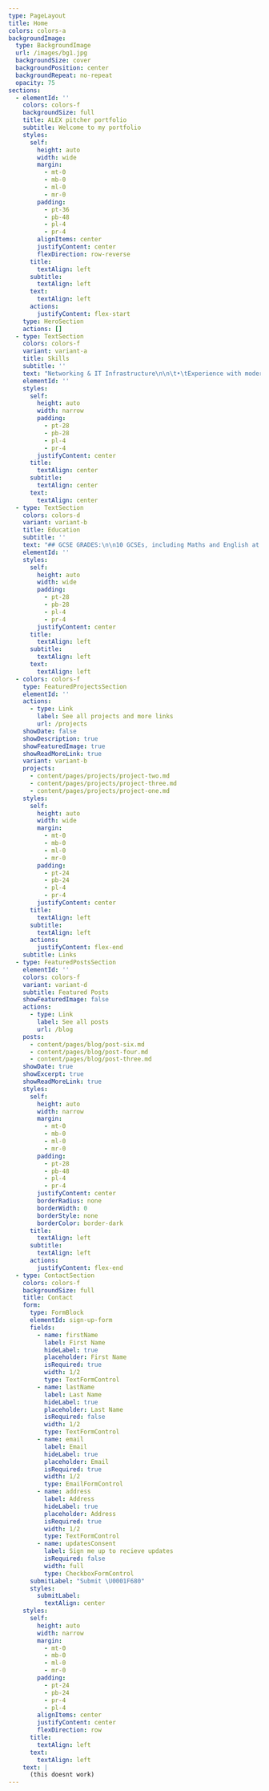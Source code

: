 ```yaml
---
type: PageLayout
title: Home
colors: colors-a
backgroundImage:
  type: BackgroundImage
  url: /images/bg1.jpg
  backgroundSize: cover
  backgroundPosition: center
  backgroundRepeat: no-repeat
  opacity: 75
sections:
  - elementId: ''
    colors: colors-f
    backgroundSize: full
    title: ALEX pitcher portfolio
    subtitle: Welcome to my portfolio
    styles:
      self:
        height: auto
        width: wide
        margin:
          - mt-0
          - mb-0
          - ml-0
          - mr-0
        padding:
          - pt-36
          - pb-48
          - pl-4
          - pr-4
        alignItems: center
        justifyContent: center
        flexDirection: row-reverse
      title:
        textAlign: left
      subtitle:
        textAlign: left
      text:
        textAlign: left
      actions:
        justifyContent: flex-start
    type: HeroSection
    actions: []
  - type: TextSection
    colors: colors-f
    variant: variant-a
    title: Skills
    subtitle: ''
    text: "Networking & IT Infrastructure\n\n\t•\tExperience with modern Cisco equipment, Cisco IOS, OSPFv2, router and switch configuration\n\n\t•\tExperience with modern HPE networking equipment, Aruba Gateways, AOS-S, AOS-CX and Comware based switches, ArubaOS 8 & 10 Access Points, routing protocols, and modern cloud-based network configuration\n\n\t•\tPractical lab skills including Linux, firewall configurations, Windows directories/domains, certificate authorities, and remote VDI\n\n\t•\tExpertise in cutting-edge network technologies (WiFi 7, Private 5G, SD-WAN)\n\n\t•\tProficiency in cloud networking: deploying and managing solutions on Oracle Cloud, Google Cloud, and AWS\n\n\t•\tSystem administration: deploying, configuring, and maintaining enterprise server and infrastructure equipment\n\n\t•\tExperience in network auditing, upgrading IT systems, and network automation using tools such as Ansible and Terraform\n\n\n\nProgramming & Automation\n\n\t•\tStrong Python background (from early education to university), with secure coding practices and automation projects (e.g., smart home systems)\n\n\t•\tFamiliarity with C and C++\n\n\t•\tApplication of programming skills to network automation and infrastructure deployment\n\n\nCommunication & Project Management\n\n\t•\tClient interaction and project scoping to design and deliver tailored network solutions\n\n\t•\tExperience in managing projects from initial design through post-implementation reviews\n\n\t•\tInvolvement in sales efforts and client-facing demonstrations, including working with channel organisations\n\n\nPractical & Technical Abilities\n\n\t•\tHands-on skills demonstrated through personal projects (e.g., designing, fabricating, and painting wooden planters; exterior painting projects)\n\n\t•\tTechnical theatre experience: lighting design, sound operations, and technical management for productions and freelance work\n\n\n\nLanguage Skills\n\n\t•\tProficiency in French (studied since a young age and practiced in real-world settings)\n\n\n\n\n"
    elementId: ''
    styles:
      self:
        height: auto
        width: narrow
        padding:
          - pt-28
          - pb-28
          - pl-4
          - pr-4
        justifyContent: center
      title:
        textAlign: center
      subtitle:
        textAlign: center
      text:
        textAlign: center
  - type: TextSection
    colors: colors-d
    variant: variant-b
    title: Education
    subtitle: ''
    text: "## GCSE GRADES:\n\n10 GCSEs, including Maths and English at Grade 7\n\n## A LEVEL GRADES:\n\nOCR Computer Science: A\n\nOCR Mathematics: C\n\nAQA French: D\n\n## Education\n\n#### 2022 – Present\n\nDe Montfort University – Computer Networks and Security (BSc)\n\n•\tPursued a BSc in Computer Networks and Security blending networks, security, and programming\n\n•\tCompleted specialised Cisco-aligned networking modules covering various Cisco certifications\n\n•\tGained practical experience through state-of-the-art labs designed in collaboration with Cisco\n\n•\tEnhanced skills in secure coding, network development, and cyber security through lectures, seminars, and lab work\n\n•\tPrepared for diverse roles in the field of computer networks and security\n\n#### 2011 – 2022\n\nKing Henry VIII School\nYEAR 4 – YEAR 11\n\n#### \_\n2009 – 2011\n\nStivichall Primary School\nRECEPTION – YEAR 3\n"
    elementId: ''
    styles:
      self:
        height: auto
        width: wide
        padding:
          - pt-28
          - pb-28
          - pl-4
          - pr-4
        justifyContent: center
      title:
        textAlign: left
      subtitle:
        textAlign: left
      text:
        textAlign: left
  - colors: colors-f
    type: FeaturedProjectsSection
    elementId: ''
    actions:
      - type: Link
        label: See all projects and more links
        url: /projects
    showDate: false
    showDescription: true
    showFeaturedImage: true
    showReadMoreLink: true
    variant: variant-b
    projects:
      - content/pages/projects/project-two.md
      - content/pages/projects/project-three.md
      - content/pages/projects/project-one.md
    styles:
      self:
        height: auto
        width: wide
        margin:
          - mt-0
          - mb-0
          - ml-0
          - mr-0
        padding:
          - pt-24
          - pb-24
          - pl-4
          - pr-4
        justifyContent: center
      title:
        textAlign: left
      subtitle:
        textAlign: left
      actions:
        justifyContent: flex-end
    subtitle: Links
  - type: FeaturedPostsSection
    elementId: ''
    colors: colors-f
    variant: variant-d
    subtitle: Featured Posts
    showFeaturedImage: false
    actions:
      - type: Link
        label: See all posts
        url: /blog
    posts:
      - content/pages/blog/post-six.md
      - content/pages/blog/post-four.md
      - content/pages/blog/post-three.md
    showDate: true
    showExcerpt: true
    showReadMoreLink: true
    styles:
      self:
        height: auto
        width: narrow
        margin:
          - mt-0
          - mb-0
          - ml-0
          - mr-0
        padding:
          - pt-28
          - pb-48
          - pl-4
          - pr-4
        justifyContent: center
        borderRadius: none
        borderWidth: 0
        borderStyle: none
        borderColor: border-dark
      title:
        textAlign: left
      subtitle:
        textAlign: left
      actions:
        justifyContent: flex-end
  - type: ContactSection
    colors: colors-f
    backgroundSize: full
    title: Contact
    form:
      type: FormBlock
      elementId: sign-up-form
      fields:
        - name: firstName
          label: First Name
          hideLabel: true
          placeholder: First Name
          isRequired: true
          width: 1/2
          type: TextFormControl
        - name: lastName
          label: Last Name
          hideLabel: true
          placeholder: Last Name
          isRequired: false
          width: 1/2
          type: TextFormControl
        - name: email
          label: Email
          hideLabel: true
          placeholder: Email
          isRequired: true
          width: 1/2
          type: EmailFormControl
        - name: address
          label: Address
          hideLabel: true
          placeholder: Address
          isRequired: true
          width: 1/2
          type: TextFormControl
        - name: updatesConsent
          label: Sign me up to recieve updates
          isRequired: false
          width: full
          type: CheckboxFormControl
      submitLabel: "Submit \U0001F680"
      styles:
        submitLabel:
          textAlign: center
    styles:
      self:
        height: auto
        width: narrow
        margin:
          - mt-0
          - mb-0
          - ml-0
          - mr-0
        padding:
          - pt-24
          - pb-24
          - pr-4
          - pl-4
        alignItems: center
        justifyContent: center
        flexDirection: row
      title:
        textAlign: left
      text:
        textAlign: left
    text: |
      (this doesnt work)
---
```

